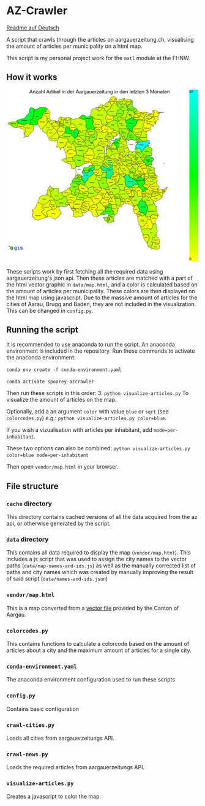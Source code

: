 # AZ-Crawler
[Readme auf Deutsch](Readme_de.md)

A script that crawls through the articles on aargauerzeitung.ch, visualising the amount of articles per municipality on a html map.

This script is my personal project work for the `matl` module at the FHNW.

## How it works

![Example map](data/example.png)

These scripts work by first fetching all the required data using aargauerzeitung's json api.
Then these articles are matched with a part of the html vector graphic in `data/map.html`, and a color is calculated based on the amount of articles per municipality.
These colors are then displayed on the html map using javascript.
Due to the massive amount of articles for the cities of Aarau, Brugg and Baden, they are not included in the visualization. This can be changed in `config.py`.

## Running the script
It is recommended to use anaconda to run the script. An anaconda environment is included in the repository.
Run these commands to activate the anaconda environment:

`conda env create -f conda-environment.yaml`

`conda activate spoorey-azcrawler`

Then run these scripts in this order:
3. `python visualize-articles.py`
To visualize the amount of articles on the map.

Optionally, add a an argument `color` with value `blue` or `sqrt` (see `colorcodes.py`) e.g.: `python visualize-articles.py color=blue`.

If you wish a vizualisation with articles per inhabitant, add `mode=per-inhabitant`.

These two options can also be combined: `python visualize-articles.py color=blue mode=per-inhabitant`


Then open `vendor/map.html` in your browser.

## File structure
### `cache` directory
This directory contains cached versions of all the data acquired from the az api, or otherwise generated by the script.
### `data` directory
This contains all data required to display the map (`vendor/map.html`). This includes a js script that was used to assign the city names to the vector paths (`data/map-names-and-ids.js`) as well as the manually corrected list of paths and city names which was created by manually improving the result of said script (`data/names-and-ids.json`)
### `vendor/map.html`
This is a map converted from a [vector file](https://www.ag.ch/de/dfr/geoportal/themenkarten/download/Kartendownload.jsp) provided by the Canton of Aargau.
### `colorcodes.py`
This contains functions to calculate a colorcode based on the amount of articles about a city and the maximum amount of articles for a single city.
### `conda-environment.yaml`
The anaconda environment configuration used to run these scripts
### `config.py`
Contains basic configuration
### `crawl-cities.py`
Loads all cities from aargauerzeitungs API.
### `crawl-news.py`
Loads the required articles from aargauerzeitungs API.
### `visualize-articles.py`
Creates a javascript to color the map.
